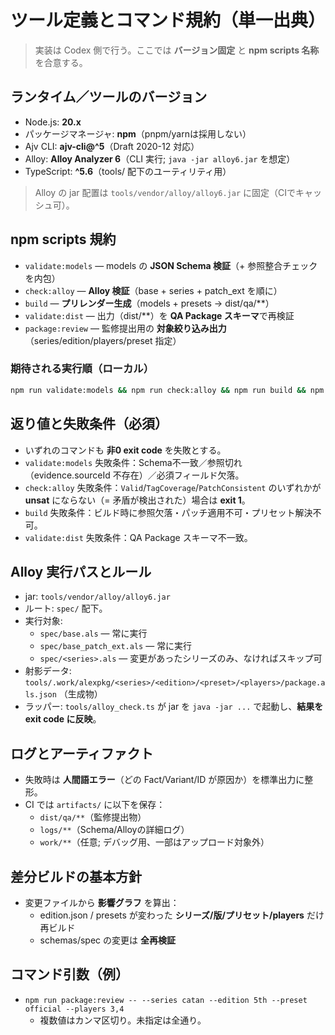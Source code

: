 # ツール定義とコマンド規約（単一出典）

> 実装は Codex 側で行う。ここでは **バージョン固定** と **npm scripts 名称** を合意する。

## ランタイム／ツールのバージョン
- Node.js: **20.x**
- パッケージマネージャ: **npm**（pnpm/yarnは採用しない）
- Ajv CLI: **ajv-cli@^5**（Draft 2020-12 対応）
- Alloy: **Alloy Analyzer 6**（CLI 実行; `java -jar alloy6.jar` を想定）
- TypeScript: **^5.6**（tools/ 配下のユーティリティ用）

> Alloy の jar 配置は `tools/vendor/alloy/alloy6.jar` に固定（CIでキャッシュ可）。

## npm scripts 規約
- `validate:models` — models の **JSON Schema 検証**（+ 参照整合チェックを内包）
- `check:alloy` — **Alloy 検証**（base + series + patch_ext を順に）
- `build` — **プリレンダー生成**（models + presets → dist/qa/**）
- `validate:dist` — 出力（dist/**）を **QA Package スキーマ**で再検証
- `package:review` — 監修提出用の **対象絞り込み出力**（series/edition/players/preset 指定）

### 期待される実行順（ローカル）
```bash
npm run validate:models && npm run check:alloy && npm run build && npm run validate:dist
```

## 返り値と失敗条件（必須）
- いずれのコマンドも **非0 exit code** を失敗とする。
- `validate:models` 失敗条件：Schema不一致／参照切れ（evidence.sourceId 不存在）／必須フィールド欠落。
- `check:alloy` 失敗条件：`Valid`/`TagCoverage`/`PatchConsistent` のいずれかが **unsat** にならない（= 矛盾が検出された）場合は **exit 1**。
- `build` 失敗条件：ビルド時に参照欠落・パッチ適用不可・プリセット解決不可。
- `validate:dist` 失敗条件：QA Package スキーマ不一致。

## Alloy 実行パスとルール
- jar: `tools/vendor/alloy/alloy6.jar`
- ルート: `spec/` 配下。
- 実行対象:
  - `spec/base.als` — 常に実行
  - `spec/base_patch_ext.als` — 常に実行
  - `spec/<series>.als` — 変更があったシリーズのみ、なければスキップ可
- 射影データ: `tools/.work/alexpkg/<series>/<edition>/<preset>/<players>/package.als.json` （生成物）
- ラッパー: `tools/alloy_check.ts` が jar を `java -jar ...` で起動し、**結果を exit code に反映**。

## ログとアーティファクト
- 失敗時は **人間語エラー**（どの Fact/Variant/ID が原因か）を標準出力に整形。
- CI では `artifacts/` に以下を保存：
  - `dist/qa/**`（監修提出物）
  - `logs/**`（Schema/Alloyの詳細ログ）
  - `work/**`（任意; デバッグ用、一部はアップロード対象外）

## 差分ビルドの基本方針
- 変更ファイルから **影響グラフ** を算出：
  - edition.json / presets が変わった **シリーズ/版/プリセット/players** だけ再ビルド
  - schemas/spec の変更は **全再検証**

## コマンド引数（例）
- `npm run package:review -- --series catan --edition 5th --preset official --players 3,4`
  - 複数値はカンマ区切り。未指定は全通り。

